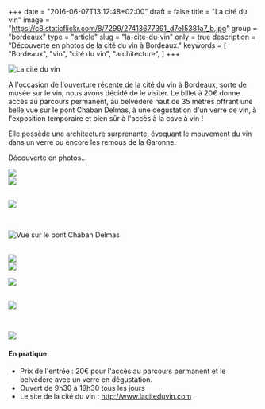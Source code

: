 +++
date = "2016-06-07T13:12:48+02:00"
draft = false
title = "La cité du vin"
image = "https://c8.staticflickr.com/8/7299/27413677391_d7e15381a7_b.jpg"
group = "bordeaux"
type = "article"
slug = "la-cite-du-vin"
only = true
description = "Découverte en photos de la cité du vin à Bordeaux."
keywords = [
	"Bordeaux",
	"vin",
	"cité du vin",
	"architecture",
	]
+++

![La cité du vin](https://c1.staticflickr.com/8/7452/27385719232_9f21b2210d_b.jpg)

A l'occasion de l'ouverture récente de la cité du vin à Bordeaux, sorte de musée sur le vin, nous avons décidé de le visiter. Le billet à 20€ donne accès au parcours permanent, au belvédère haut de 35 mètres offrant une belle vue sur le pont Chaban Delmas, à une dégustation d'un verre de vin, à l'exposition temporaire et bien sûr à l'accès à la cave à vin !

Elle possède une architecture surprenante, évoquant le mouvement du vin dans un verre ou encore les remous de la Garonne.

Découverte en photos...

<div class="row">
<div class="col-xs-6">
<img src="https://c1.staticflickr.com/8/7706/27208546400_e195c65248_b.jpg" />
</div>
<div class="col-xs-6">
<img src="https://c1.staticflickr.com/8/7430/27420661512_06b7a22de6_b.jpg" />
</div>
</div>

<br />

![](https://c4.staticflickr.com/8/7460/27413469091_f30c663745_b.jpg)

<br />

![Vue sur le pont Chaban Delmas](https://c8.staticflickr.com/8/7444/26877762663_c148524462_b.jpg)

<br />

<div class="row">
<div class="col-xs-6">
<img src="https://c7.staticflickr.com/8/7390/26876068494_c846a128af_b.jpg" />
</div>
<div class="col-xs-6">
<div class="row" style="margin-bottom:15px;">
<div class="col-xs-12" style="padding-left:0px;">
<img src="https://c5.staticflickr.com/8/7515/27386007012_73714617cb_b.jpg" />
</div>
</div>
<div class="row" style="margin-top:15px;">
<div class="col-xs-12" style="padding-left:0px;">
<img src="https://c1.staticflickr.com/8/7020/27386177232_b647d4dde8_b.jpg" />
</div>
</div>
</div>
</div>

<br />

![](https://c5.staticflickr.com/8/7282/26875913244_d7a389068f_b.jpg)

<br />

![](https://c7.staticflickr.com/8/7211/27385774622_21fb79bb7d_b.jpg[)



#### En pratique
* Prix de l'entrée : 20€ pour l'accès au parcours permanent et le belvédère avec un verre en dégustation.
* Ouvert de 9h30 à 19h30 tous les jours
* Le site de la cité du vin : http://www.laciteduvin.com
